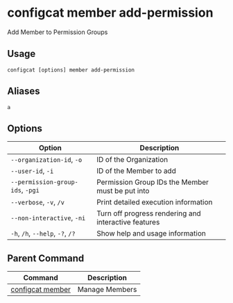 # configcat member add-permission
Add Member to Permission Groups
## Usage
```
configcat [options] member add-permission
```
## Aliases
`a`
## Options
| Option | Description |
| ------ | ----------- |
| `--organization-id`, `-o` | ID of the Organization |
| `--user-id`, `-i` | ID of the Member to add |
| `--permission-group-ids`, `-pgi` | Permission Group IDs the Member must be put into |
| `--verbose`, `-v`, `/v` | Print detailed execution information |
| `--non-interactive`, `-ni` | Turn off progress rendering and interactive features |
| `-h`, `/h`, `--help`, `-?`, `/?` | Show help and usage information |
## Parent Command
| Command | Description |
| ------ | ----------- |
| [configcat member](configcat-member.md) | Manage Members |
